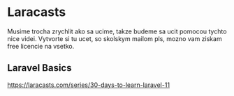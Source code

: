 # Laracasts

Musime trocha zrychlit ako sa ucime, takze budeme sa ucit pomocou tychto nice videi.
Vytvorte si tu ucet, so skolskym mailom pls, mozno vam ziskam free licencie na vsetko.

## Laravel Basics

https://laracasts.com/series/30-days-to-learn-laravel-11